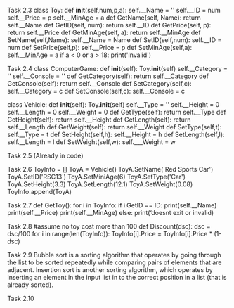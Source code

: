 Task 2.3 
class Toy:
	def __init__(self,num,p,a):
		self.__Name = ''
		self.__ID = num
		self.__Price = p
		self.__MinAge = a
	def GetName(self, Name):
		return self.__Name
	def GetID(self, num):
		return self.__ID
	def GetPrice(self, p):
		return self.__Price
	def GetMinAge(self, a):
		return self.__MinAge
	def SetName(self,Name):
		self.__Name = Name
	def SetID(self,num):
		self.__ID = num
	def SetPrice(self,p):
		self.__Price = p
	def SetMinAge(self,a):
		self.__MinAge = a
		if a < 0 or a > 18:
			print('Invalid')
		
Task 2.4
class ComputerGame:
	def __init__(self):
		Toy.__init__(self)
		self.__Category = ''
		self.__Console = ''
	def GetCategory(self):
		return self.__Category
	def GetConsole(self):
		return self.__Console 
	def SetCategory(self,c):
		self.__Category = c
	def SetConsole(self,c):
		self.__Console = c

class Vehicle:
	def __init__(self):
		Toy.__init__(self)
		self.__Type = ''
		self.__Height = 0
		self.__Length = 0
		self.__Weight = 0 
	def GetType(self):
		return self.__Type 
	def GetHeight(self):
		return self.__Height
	def GetLength(self):
		return self.__Length
	def GetWeight(self):
		return self.__Weight 
	def SetType(self,t):
		self.__Type = t
	def SetHeight(self,h):
		self.__Height = h
	def SetLength(self,l):
		self.__Length = l 
	def SetWeight(self,w):
		self.___Weight = w

Task 2.5
(Already in code)

Task 2.6
ToyInfo = []
ToyA = Vehicle()
ToyA.SetName('Red Sports Car')
ToyA.SetID('RSC13')
ToyA.SetMiniAge(6)
ToyA.SetType('Car')
ToyA.SetHeight(3.3)
ToyA.SetLength(12.1)
ToyA.SetWeight(0.08)
ToyInfo.append(ToyA)

Task 2.7
def GetToy():
	for i in ToyInfo:
		if i.GetID == ID:
			print(self.__Name)
			print(self.__Price)
			print(self.__MinAge)
		else:
			print(‘doesnt exit or invalid)

Task 2.8
#assume no toy cost more than 100
def Discount(dsc):
	dsc = dsc/100
	for i in range(len(ToyInfo)):
		ToyInfo[i].Price = ToyInfo[i].Price * (1-dsc)

Task 2.9 
Bubble sort is a sorting algorithm that operates by going through the list to be sorted repeatedly while comparing pairs of elements that are adjacent.
Insertion sort is another sorting algorithm, which operates by inserting an element in the input list in to the correct position in a list (that is already sorted).

Task 2.10











